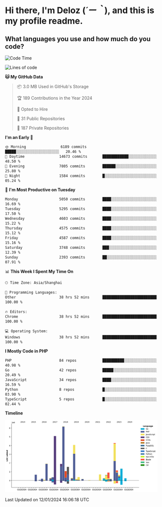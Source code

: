 # **Hi there, I'm Deloz (*´ー｀*), and this is my profile readme.**

## **What languages you use and how much do you code?**

<!--START_SECTION:waka-->
![Code Time](http://img.shields.io/badge/Code%20Time-3%2C159%20hrs-blue)

![Lines of code](https://img.shields.io/badge/From%20Hello%20World%20I%27ve%20Written-34.8%20million%20lines%20of%20code-blue)

**🐱 My GitHub Data** 

> 📦 3.0 MB Used in GitHub's Storage 
 > 
> 🏆 189 Contributions in the Year 2024
 > 
> 💼 Opted to Hire
 > 
> 📜 31 Public Repositories 
 > 
> 🔑 187 Private Repositories 
 > 
**I'm an Early 🐤** 

```text
🌞 Morning                6189 commits        █████░░░░░░░░░░░░░░░░░░░░   20.46 % 
🌆 Daytime                14673 commits       ████████████░░░░░░░░░░░░░   48.50 % 
🌃 Evening                7805 commits        ██████░░░░░░░░░░░░░░░░░░░   25.80 % 
🌙 Night                  1584 commits        █░░░░░░░░░░░░░░░░░░░░░░░░   05.24 % 
```
📅 **I'm Most Productive on Tuesday** 

```text
Monday                   5050 commits        ████░░░░░░░░░░░░░░░░░░░░░   16.69 % 
Tuesday                  5295 commits        ████░░░░░░░░░░░░░░░░░░░░░   17.50 % 
Wednesday                4603 commits        ████░░░░░░░░░░░░░░░░░░░░░   15.22 % 
Thursday                 4575 commits        ████░░░░░░░░░░░░░░░░░░░░░   15.12 % 
Friday                   4587 commits        ████░░░░░░░░░░░░░░░░░░░░░   15.16 % 
Saturday                 3748 commits        ███░░░░░░░░░░░░░░░░░░░░░░   12.39 % 
Sunday                   2393 commits        ██░░░░░░░░░░░░░░░░░░░░░░░   07.91 % 
```


📊 **This Week I Spent My Time On** 

```text
🕑︎ Time Zone: Asia/Shanghai

💬 Programming Languages: 
Other                    38 hrs 52 mins      █████████████████████████   100.00 % 

🔥 Editors: 
Chrome                   38 hrs 52 mins      █████████████████████████   100.00 % 

💻 Operating System: 
Windows                  38 hrs 52 mins      █████████████████████████   100.00 % 
```

**I Mostly Code in PHP** 

```text
PHP                      84 repos            ██████████░░░░░░░░░░░░░░░   40.98 % 
Go                       42 repos            █████░░░░░░░░░░░░░░░░░░░░   20.49 % 
JavaScript               34 repos            ████░░░░░░░░░░░░░░░░░░░░░   16.59 % 
Python                   8 repos             █░░░░░░░░░░░░░░░░░░░░░░░░   03.90 % 
TypeScript               5 repos             █░░░░░░░░░░░░░░░░░░░░░░░░   02.44 % 
```



**Timeline**

![Lines of Code chart](https://raw.githubusercontent.com/deloz/deloz/main/assets/bar_graph.png)


 Last Updated on 12/01/2024 16:06:18 UTC
<!--END_SECTION:waka-->

